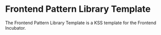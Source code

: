 # Frontend Pattern Library Template 

The Frontend Pattern Library Template is a KSS template for the Frontend Incubator. 